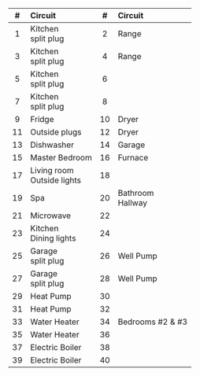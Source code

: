 | #  | Circuit                        | #  | Circuit             |
|:--:|:-------------------------------|:--:|:--------------------|
| 1  | Kitchen<br>split plug          | 2  | Range               |
| 3  | Kitchen<br>split plug          | 4  | Range               |
| 5  | Kitchen<br>split plug          | 6  |                     |           
| 7  | Kitchen<br>split plug          | 8  |                     |           
| 9  | Fridge                         | 10 | Dryer               |           
| 11 | Outside plugs                  | 12 | Dryer               |            
| 13 | Dishwasher                     | 14 | Garage              |            
| 15 | Master Bedroom                 | 16 | Furnace             |            
| 17 | Living room<br>Outside lights  | 18 |                     |            
| 19 | Spa                            | 20 | Bathroom<br>Hallway |            
| 21 | Microwave                      | 22 |                     |            
| 23 | Kitchen<br>Dining lights       | 24 |                     |            
| 25 | Garage<br>split plug           | 26 | Well Pump           |            
| 27 | Garage<br>split plug           | 28 | Well Pump           |            
| 29 | Heat Pump                      | 30 |                     |            
| 31 | Heat Pump                      | 32 |                     |            
| 33 | Water Heater                   | 34 | Bedrooms #2 & #3    |            
| 35 | Water Heater                   | 36 |                     |            
| 37 | Electric Boiler                | 38 |                     |            
| 39 | Electric Boiler                | 40 |                     |            
